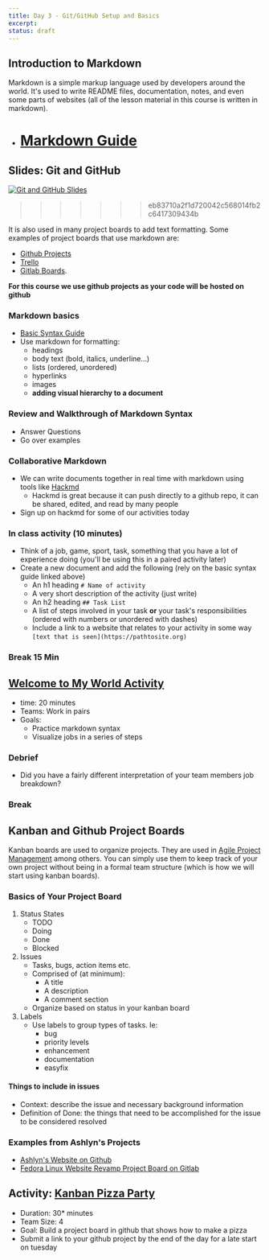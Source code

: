 ```yaml
---
title: Day 3 - Git/GitHub Setup and Basics
excerpt:
status: draft
---
```


## Introduction to Markdown

Markdown is a simple markup language used by developers around the world. It's used to write README files, documentation, notes, and even some parts of websites (all of the lesson material in this course is written in markdown).

- # [Markdown Guide](https://www.markdownguide.org/)

## Slides: Git and GitHub

[![Git and GitHub Slides](/images/slides/git-github.png)](https://sait-wbdv.github.io/slides/w23/cpnt-201/git-github.html)

> > > > > > > eb83710a2f1d720042c568014fb2c6417309434b

It is also used in many project boards to add text formatting. Some examples of project boards that use markdown are:

- [Github Projects](https://docs.github.com/en/issues/planning-and-tracking-with-projects/learning-about-projects/about-projects)
- [Trello](https://trello.com)
- [Gitlab Boards](https://docs.gitlab.com/ee/user/project/issue_board.html).

**For this course we use github projects as your code will be hosted on github**

### Markdown basics

- [Basic Syntax Guide](https://www.markdownguide.org/basic-syntax/)
- Use markdown for formatting:
  - headings
  - body text (bold, italics, underline...)
  - lists (ordered, unordered)
  - hyperlinks
  - images
  - **adding visual hierarchy to a document**

### Review and Walkthrough of Markdown Syntax

- Answer Questions
- Go over examples

### Collaborative Markdown

- We can write documents together in real time with markdown using tools like [Hackmd](https://hackmd.io)
  - Hackmd is great because it can push directly to a github repo, it can be shared, edited, and read by many people
- Sign up on hackmd for some of our activities today

### In class activity (10 minutes)

- Think of a job, game, sport, task, something that you have a lot of experience doing (you'll be using this in a paired activity later)
- Create a new document and add the following (rely on the basic syntax guide linked above)
  - An h1 heading `# Name of activity`
  - A very short description of the activity (just write)
  - An h2 heading `## Task List`
  - A list of steps involved in your task **or** your task's responsibilities (ordered with numbers or unordered with dashes)
  - Include a link to a website that relates to your activity in some way `[text that is seen](https://pathtosite.org)`

### Break 15 Min

## [Welcome to My World Activity](https://gist.github.com/lilyx13/2a352a7516c9ce8cb6addb1afec15217)

- time: 20 minutes
- Teams: Work in pairs
- Goals:
  - Practice markdown syntax
  - Visualize jobs in a series of steps

### Debrief

- Did you have a fairly different interpretation of your team members job breakdown?

### Break

## Kanban and Github Project Boards

Kanban boards are used to organize projects. They are used in [Agile Project Management](https://project-management.com/agile-project-management/) among others. You can simply use them to keep track of your own project without being in a formal team structure (which is how we will start using kanban boards).

### Basics of Your Project Board

1. Status States
   - TODO
   - Doing
   - Done
   - Blocked
2. Issues
   - Tasks, bugs, action items etc.
   - Comprised of (at minimum):
     - A title
     - A description
     - A comment section
   - Organize based on status in your kanban board
3. Labels
   - Use labels to group types of tasks. Ie:
     - bug
     - priority levels
     - enhancement
     - documentation
     - easyfix

#### Things to include in issues

- Context: describe the issue and necessary background information
- Definition of Done: the things that need to be accomplished for the issue to be considered resolved

### Examples from Ashlyn's Projects

- [Ashlyn's Website on Github](https://github.com/users/lilyx13/projects/2)
- [Fedora Linux Website Revamp Project Board on Gitlab](https://gitlab.com/groups/fedora/websites-apps/fedora-websites/-/boards/4623394)

## Activity: [Kanban Pizza Party](https://gist.github.com/lilyx13/87b993df6d5127bb91d9d946991a36f6)

- Duration: 30\* minutes
- Team Size: 4
- Goal: Build a project board in github that shows how to make a pizza
- Submit a link to your github project by the end of the day for a late start on tuesday
